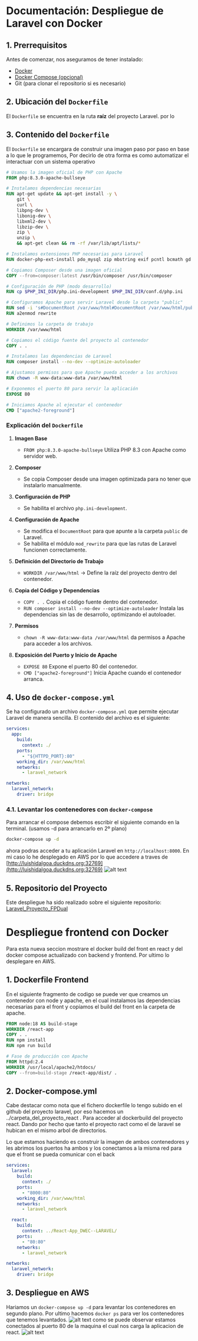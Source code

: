 # Documentación: Despliegue de Laravel con Docker

## 1. Prerrequisitos
Antes de comenzar, nos aseguramos de tener instalado:

- [Docker](https://www.docker.com/get-started)
- [Docker Compose (opcional)](https://docs.docker.com/compose/install/)
- Git (para clonar el repositorio si es necesario)

## 2. Ubicación del `Dockerfile`
El `Dockerfile` se encuentra en la ruta **raíz** del proyecto Laravel. por lo

## 3. Contenido del `Dockerfile`
El `Dockerfile` se encargara de construir una imagen paso por paso en base a lo que le programemos, Por decirlo de otra forma es como automatizar el interactuar con un sistema operativo

```dockerfile
# Usamos la imagen oficial de PHP con Apache
FROM php:8.3.0-apache-bullseye

# Instalamos dependencias necesarias
RUN apt-get update && apt-get install -y \
    git \
    curl \
    libpng-dev \
    libonig-dev \
    libxml2-dev \
    libzip-dev \
    zip \
    unzip \
    && apt-get clean && rm -rf /var/lib/apt/lists/*

# Instalamos extensiones PHP necesarias para Laravel
RUN docker-php-ext-install pdo_mysql zip mbstring exif pcntl bcmath gd

# Copiamos Composer desde una imagen oficial
COPY --from=composer:latest /usr/bin/composer /usr/bin/composer

# Configuración de PHP (modo desarrollo)
RUN cp $PHP_INI_DIR/php.ini-development $PHP_INI_DIR/conf.d/php.ini

# Configuramos Apache para servir Laravel desde la carpeta "public"
RUN sed -i 's#DocumentRoot /var/www/html#DocumentRoot /var/www/html/public#g' /etc/apache2/sites-available/000-default.conf
RUN a2enmod rewrite

# Definimos la carpeta de trabajo
WORKDIR /var/www/html

# Copiamos el código fuente del proyecto al contenedor
COPY . .

# Instalamos las dependencias de Laravel
RUN composer install --no-dev --optimize-autoloader

# Ajustamos permisos para que Apache pueda acceder a los archivos
RUN chown -R www-data:www-data /var/www/html

# Exponemos el puerto 80 para servir la aplicación
EXPOSE 80

# Iniciamos Apache al ejecutar el contenedor
CMD ["apache2-foreground"]
```

### Explicación del `Dockerfile`

1. **Imagen Base**
   - `FROM php:8.3.0-apache-bullseye` Utiliza PHP 8.3 con Apache como servidor web.

4. **Composer**
   - Se copia Composer desde una imagen optimizada para no tener que instalarlo manualmente.

5. **Configuración de PHP**
   - Se habilita el archivo `php.ini-development`.

6. **Configuración de Apache**
   - Se modifica el `DocumentRoot` para que apunte a la carpeta `public` de Laravel.
   - Se habilita el módulo `mod_rewrite` para que las rutas de Laravel funcionen correctamente.

7. **Definición del Directorio de Trabajo**
   - `WORKDIR /var/www/html` → Define la raíz del proyecto dentro del contenedor.

8. **Copia del Código y Dependencias**
   - `COPY . .` Copia el código fuente dentro del contenedor.
   - `RUN composer install --no-dev --optimize-autoloader` Instala las dependencias sin las de desarrollo, optimizando el autoloader.

9. **Permisos**
   - `chown -R www-data:www-data /var/www/html` da permisos a Apache para acceder a los archivos.

10. **Exposición del Puerto y Inicio de Apache**
    - `EXPOSE 80` Expone el puerto 80 del contenedor.
    - `CMD ["apache2-foreground"]` Inicia Apache cuando el contenedor arranca.

## 4. Uso de `docker-compose.yml`

Se ha configurado un archivo `docker-compose.yml` que permite ejecutar Laravel de manera sencilla. El contenido del archivo es el siguiente:

```yaml
services:
  app:
    build:
      context: ./
    ports:
      - "${HTTPD_PORT}:80"
    working_dir: /var/www/html
    networks:
      - laravel_network

networks:
  laravel_network:
    driver: bridge
```

### 4.1. Levantar los contenedores con `docker-compose`
Para arrancar el compose debemos escribir el siguiente comando en la terminal. (usamos -d para arrancarlo en 2º plano)
```bash
docker-compose up -d
```

ahora podras acceder a tu aplicación Laravel en `http://localhost:8000`. En mi caso lo he desplegado en AWS por lo que accedere a traves de 
[http://luishidalgoa.duckdns.org:32769](http://luishidalgoa.duckdns.org:32769)
![alt text](image.png)

## 5. Repositorio del Proyecto
Este despliegue ha sido realizado sobre el siguiente repositorio:
[Laravel_Proyecto_FPDual](https://github.com/luishidalgoa/Laravel_Proyecto_FPDual)


# Despliegue frontend con Docker

Para esta nueva seccion mostrare el docker build del front en react y del docker compose actualizado con backend y frontend. Por ultimo lo desplegare en AWS.

## 1. Dockerfile Frontend
En el siguiente fragmento de codigo se puede ver que creamos un contenedor con node y apache, en el cual instalamos las dependencias necesarias para el front y copiamos el build del front en la carpeta de apache.
```dockerfile
FROM node:18 AS build-stage
WORKDIR /react-app
COPY . .
RUN npm install
RUN npm run build

# Fase de producción con Apache
FROM httpd:2.4
WORKDIR /usr/local/apache2/htdocs/
COPY --from=build-stage /react-app/dist/ .
```

## 2. Docker-compose.yml
Cabe destacar como nota que el fichero dockerfile lo tengo subido en el github del proyecto laravel, por eso hacemos un ../carpeta_del_proyecto_react . Para acceder al dockerbuild del proyecto react. Dando por hecho que tanto el proyecto ract como el de laravel se hubican en el mismo arbol de directorios.

Lo que estamos haciendo es construir la imagen de ambos contenedores y les abrimos los puertos ha ambos y los conectamos a la misma red para que el front se pueda comunicar con el back
````yaml
services:
  laravel:
    build:
      context: ./
    ports:
      - "8000:80"
    working_dir: /var/www/html
    networks:
      - laravel_network

  react:
    build:
      context: ../React-App_DWEC--LARAVEL/
    ports:
      - "80:80"
    networks:
      - laravel_network

networks:
  laravel_network:
    driver: bridge
````

## 3. Despliegue en AWS
Hariamos un `docker-compose up -d` para levantar los contenedores en segundo plano.
Por ultimo hacemos `docker ps` para ver los contenedores que tenemos levantados.
![alt text](image-2.png)
como se puede observar estamos conectados al puerto 80 de la maquina el cual nos carga la aplicacion de react.
![alt text](image-1.png)